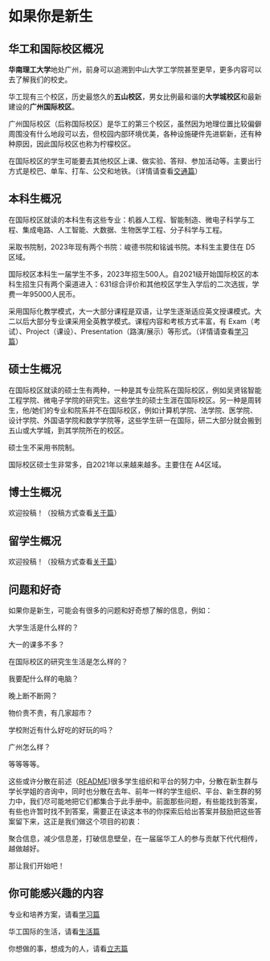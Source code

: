 # 如果你是新生

## 华工和国际校区概况

**华南理工大学**地处广州，前身可以追溯到中山大学工学院甚至更早，更多内容可以去了解我们的校史。

华工现有三个校区，历史最悠久的**五山校区**，男女比例最和谐的**大学城校区**和最新建设的**广州国际校区**。

广州国际校区（后称国际校区）是华工的第三个校区，虽然因为地理位置比较偏僻周围没有什么地段可以去，但校园内部环境优美，各种设施硬件先进崭新，还有种种原因，因此国际校区也称为柠檬校区。

在国际校区的学生可能要去其他校区上课、做实验、答辩、参加活动等。主要出行方式是校巴、单车、打车、公交和地铁。（详情请查看[交通篇](https://www.gzic.online/transport)）

## 本科生概况

在国际校区就读的本科生有这些专业：机器人工程、智能制造、微电子科学与工程、集成电路、人工智能、大数据、生物医学工程、分子科学与工程。

采取书院制，2023年现有两个书院：峻德书院和铭诚书院。本科生主要住在 D5 区域。

国际校区本科生一届学生不多，2023年招生500人。自2021级开始国际校区的本科生招生只有两个渠道进入：631综合评价和其他校区学生入学后的二次选拔，学费一年95000人民币。

采用国际化教学模式，大一大部分课程是双语，让学生逐渐适应英文授课模式。大二以后大部分专业课采用全英教学模式。课程内容和考核方式丰富，有 Exam（考试）、Project（课设）、Presentation（路演/展示）等形式。（详情请查看[学习篇](https://www.gzic.online/study)）

## 硕士生概况

在国际校区就读的硕士生有两种，一种是其专业院系在国际校区，例如吴贤铭智能工程学院、微电子学院的研究生。这些学生的硕士生涯在国际校区。另一种是周转生，他/她们的专业和院系并不在国际校区，例如计算机学院、法学院、医学院、设计学院、外国语学院和数学学院等，这些学生研一在国际，研二大部分就会搬到五山或大学城，到其学院所在的校区。

硕士生不采用书院制。

国际校区硕士生非常多，自2021年以来越来越多。主要住在 A4区域。

## 博士生概况

欢迎投稿！（投稿方式查看[关于篇](https://www.gzic.online/about)）

## 留学生概况

欢迎投稿！（投稿方式查看[关于篇](https://www.gzic.online/about)）

## 问题和好奇

如果你是新生，可能会有很多的问题和好奇想了解的信息，例如：

大学生活是什么样的？

大一的课多不多？

在国际校区的研究生生活是怎么样的？

我要配什么样的电脑？

晚上断不断网？

物价贵不贵，有几家超市？

学校附近有什么好吃的好玩的吗？

广州怎么样？

等等等等。

这些或许分散在前述（[README](https://www.gzic.online/#wei-shen-me-zuo-hua-gong-shou-ce))很多学生组织和平台的努力中，分散在新生群与学长学姐的咨询中，同时也分散在去年、前年一样的学生组织、平台、新生群的努力中，我们尽可能地把它们都集合于此手册中。前面那些问题，有些能找到答案，有些也许暂时找不到答案，需要正在读这本书的你探索后给出答案并鼓励把这些答案留下来，这正是我们做这个项目的初衷：

聚合信息，减少信息差，打破信息壁垒，在一届届华工人的参与贡献下代代相传，越做越好。

那让我们开始吧！

## 你可能感兴趣的内容

专业和培养方案，请看[学习篇](https://www.gzic.online/study)

华工国际的生活，请看[生活篇](https://www.gzic.online/life)

你想做的事，想成为的人，请看[立志篇](https://www.gzic.online/goal)
